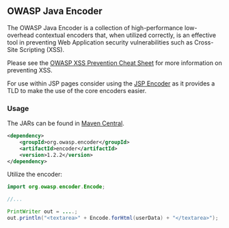 ## OWASP Java Encoder

The OWASP Java Encoder is a collection of high-performance low-overhead
contextual encoders that, when utilized correctly, is an effective tool in
preventing Web Application security vulnerabilities such as Cross-Site
Scripting (XSS).

Please see the [OWASP XSS Prevention Cheat Sheet](https://www.owasp.org/index.php/XSS_%28Cross_Site_Scripting%29_Prevention_Cheat_Sheet)
for more information on preventing XSS.

For use within JSP pages consider using the [JSP Encoder](../encoder-jsp/index.html) as it
provides a TLD to make the use of the core encoders easier.

### Usage

The JARs can be found in [Maven Central](https://search.maven.org/#search%7Cga%7C1%7Cg%3A%22org.owasp.encoder%22).

```xml
<dependency>
    <groupId>org.owasp.encoder</groupId>
    <artifactId>encoder</artifactId>
    <version>1.2.2</version>
</dependency>
```

Utilize the encoder:

```java
import org.owasp.encoder.Encode;

//...

PrintWriter out = ....;
out.println("<textarea>" + Encode.forHtml(userData) + "</textarea>");
```
